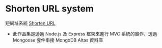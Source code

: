 # Shorten URL system
 短網址系統 [Shorten URL](http://54.206.62.215/)
- 此作品集是透過 Node.js 及 Express 框架來進行 MVC 系統的實作，透過 Mongoose 套件串接 MongoDB Altas 資料庫

